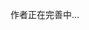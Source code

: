 <!--
 * @Author: dushuai
 * @Date: 2023-12-22 18:29:29
 * @LastEditors: dushuai
 * @LastEditTime: 2023-12-22 18:29:33
 * @description: 心平气和
-->
作者正在完善中...